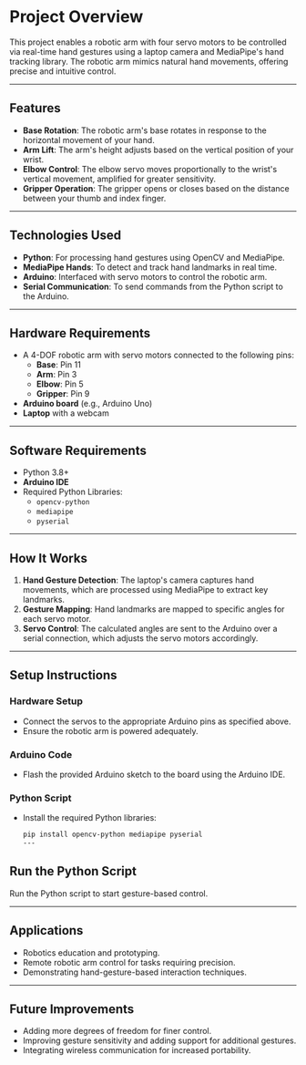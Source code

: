 # **Project Overview**
This project enables a robotic arm with four servo motors to be controlled via real-time hand gestures using a laptop camera and MediaPipe's hand tracking library. The robotic arm mimics natural hand movements, offering precise and intuitive control.

---

## **Features**
- **Base Rotation**: The robotic arm's base rotates in response to the horizontal movement of your hand.
- **Arm Lift**: The arm's height adjusts based on the vertical position of your wrist.
- **Elbow Control**: The elbow servo moves proportionally to the wrist's vertical movement, amplified for greater sensitivity.
- **Gripper Operation**: The gripper opens or closes based on the distance between your thumb and index finger.

---

## **Technologies Used**
- **Python**: For processing hand gestures using OpenCV and MediaPipe.
- **MediaPipe Hands**: To detect and track hand landmarks in real time.
- **Arduino**: Interfaced with servo motors to control the robotic arm.
- **Serial Communication**: To send commands from the Python script to the Arduino.

---

## **Hardware Requirements**
- A 4-DOF robotic arm with servo motors connected to the following pins:
  - **Base**: Pin 11
  - **Arm**: Pin 3
  - **Elbow**: Pin 5
  - **Gripper**: Pin 9
- **Arduino board** (e.g., Arduino Uno)
- **Laptop** with a webcam

---

## **Software Requirements**
- Python 3.8+
- **Arduino IDE**
- Required Python Libraries:
  - `opencv-python`
  - `mediapipe`
  - `pyserial`

---

## **How It Works**
1. **Hand Gesture Detection**: The laptop's camera captures hand movements, which are processed using MediaPipe to extract key landmarks.
2. **Gesture Mapping**: Hand landmarks are mapped to specific angles for each servo motor.
3. **Servo Control**: The calculated angles are sent to the Arduino over a serial connection, which adjusts the servo motors accordingly.

---

## **Setup Instructions**
### **Hardware Setup**
- Connect the servos to the appropriate Arduino pins as specified above.
- Ensure the robotic arm is powered adequately.

### **Arduino Code**
- Flash the provided Arduino sketch to the board using the Arduino IDE.

### **Python Script**
- Install the required Python libraries:
  ```bash
  pip install opencv-python mediapipe pyserial
  ---

## **Run the Python Script**
Run the Python script to start gesture-based control.

---

## **Applications**
- Robotics education and prototyping.
- Remote robotic arm control for tasks requiring precision.
- Demonstrating hand-gesture-based interaction techniques.

---

## **Future Improvements**
- Adding more degrees of freedom for finer control.
- Improving gesture sensitivity and adding support for additional gestures.
- Integrating wireless communication for increased portability.
